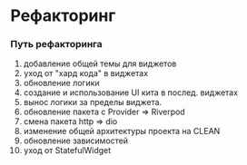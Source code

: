 # Рефакторинг

### Путь рефакторинга

1. добавление общей темы для виджетов&#x20;
2. уход от "хард кода" в виджетах&#x20;
3. обновление логики&#x20;
4. создание и использование UI кита в послед. виджетах&#x20;
5. вынос логики за пределы виджета.&#x20;
6. обновление пакета с Provider => Riverpod&#x20;
7. смена пакета http => dio&#x20;
8. изменение общей архитектуры проекта на CLEAN&#x20;
9. обновление зависимостей&#x20;
10. уход от StatefulWidget
